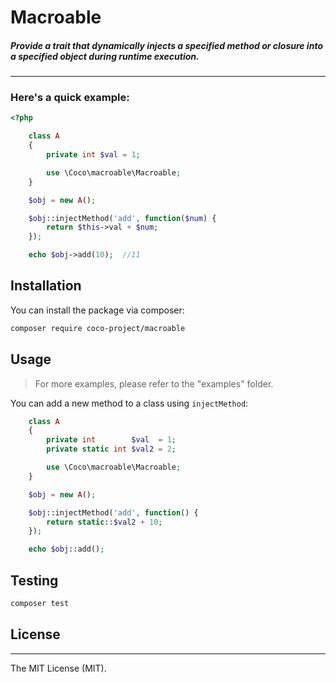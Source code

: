 
# Macroable

##### Provide a trait that dynamically injects a specified method or closure into a specified object during runtime execution.

---

### Here's a quick example:

```php
<?php

    class A
    {
        private int $val = 1;

        use \Coco\macroable\Macroable;
    }

    $obj = new A();

    $obj::injectMethod('add', function($num) {
        return $this->val + $num;
    });

    echo $obj->add(10);  //11


```

## Installation

You can install the package via composer:

```bash
composer require coco-project/macroable
```

## Usage

>For more examples, please refer to the "examples" folder.

You can add a new method to a class using `injectMethod`:

```php
    class A
    {
        private int        $val  = 1;
        private static int $val2 = 2;

        use \Coco\macroable\Macroable;
    }

    $obj = new A();

    $obj::injectMethod('add', function() {
        return static::$val2 + 10;
    });

    echo $obj::add();

```


## Testing

``` bash
composer test
```

## License

---

The MIT License (MIT).
